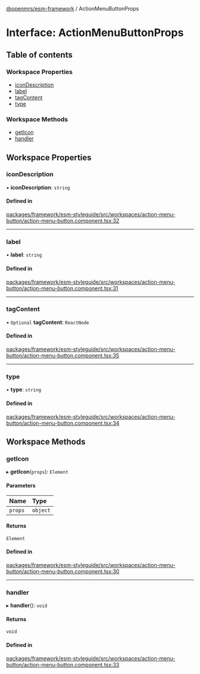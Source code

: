 [@openmrs/esm-framework](../API.md) / ActionMenuButtonProps

# Interface: ActionMenuButtonProps

## Table of contents

### Workspace Properties

- [iconDescription](ActionMenuButtonProps.md#icondescription)
- [label](ActionMenuButtonProps.md#label)
- [tagContent](ActionMenuButtonProps.md#tagcontent)
- [type](ActionMenuButtonProps.md#type)

### Workspace Methods

- [getIcon](ActionMenuButtonProps.md#geticon)
- [handler](ActionMenuButtonProps.md#handler)

## Workspace Properties

### iconDescription

• **iconDescription**: `string`

#### Defined in

[packages/framework/esm-styleguide/src/workspaces/action-menu-button/action-menu-button.component.tsx:32](https://github.com/openmrs/openmrs-esm-core/blob/main/packages/framework/esm-styleguide/src/workspaces/action-menu-button/action-menu-button.component.tsx#L32)

___

### label

• **label**: `string`

#### Defined in

[packages/framework/esm-styleguide/src/workspaces/action-menu-button/action-menu-button.component.tsx:31](https://github.com/openmrs/openmrs-esm-core/blob/main/packages/framework/esm-styleguide/src/workspaces/action-menu-button/action-menu-button.component.tsx#L31)

___

### tagContent

• `Optional` **tagContent**: `ReactNode`

#### Defined in

[packages/framework/esm-styleguide/src/workspaces/action-menu-button/action-menu-button.component.tsx:35](https://github.com/openmrs/openmrs-esm-core/blob/main/packages/framework/esm-styleguide/src/workspaces/action-menu-button/action-menu-button.component.tsx#L35)

___

### type

• **type**: `string`

#### Defined in

[packages/framework/esm-styleguide/src/workspaces/action-menu-button/action-menu-button.component.tsx:34](https://github.com/openmrs/openmrs-esm-core/blob/main/packages/framework/esm-styleguide/src/workspaces/action-menu-button/action-menu-button.component.tsx#L34)

## Workspace Methods

### getIcon

▸ **getIcon**(`props`): `Element`

#### Parameters

| Name | Type |
| :------ | :------ |
| `props` | `object` |

#### Returns

`Element`

#### Defined in

[packages/framework/esm-styleguide/src/workspaces/action-menu-button/action-menu-button.component.tsx:30](https://github.com/openmrs/openmrs-esm-core/blob/main/packages/framework/esm-styleguide/src/workspaces/action-menu-button/action-menu-button.component.tsx#L30)

___

### handler

▸ **handler**(): `void`

#### Returns

`void`

#### Defined in

[packages/framework/esm-styleguide/src/workspaces/action-menu-button/action-menu-button.component.tsx:33](https://github.com/openmrs/openmrs-esm-core/blob/main/packages/framework/esm-styleguide/src/workspaces/action-menu-button/action-menu-button.component.tsx#L33)
